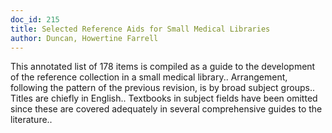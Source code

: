 ```yaml
---
doc_id: 215
title: Selected Reference Aids for Small Medical Libraries
author: Duncan, Howertine Farrell
---
```


This annotated list of 178 items is compiled as a guide to the development
of the reference collection in a small medical library..
   Arrangement, following the pattern of the previous revision, is by broad 
subject groups.. Titles are chiefly in English.. Textbooks in subject fields
have been omitted since these are covered adequately in several comprehensive
guides to the literature..
